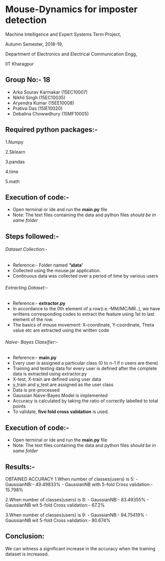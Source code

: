 # Mouse-Dynamics for imposter detection
 
  Machine Intelligence and Expert Systems Term Project,

  Autumn Semester, 2018-19,

  Department of Electronics and Electrical Communication Engg,

  IIT Kharagpur


## Group No:- 18
- Arka Sourav Karmakar         (15EC10007)
- Nikhil Singh                 (15EC10035)
- Aryendra Kumar               (15EE10008)
- Prativa Das                  (15IE10020)
- Debalina Chowwdhury          (15MF10005)

## Required python packages:-
  1.Numpy 

  2.Sklearn 

  3.pandas
  
  4.time
  
  5.math
  

## Execution of code:-
- Open terminal or ide and run the **main.py** file
- Note: The text files containing the data and python files *should be in same folder*

## Steps followed:-
###### Dataset Collection:-
- Reference:- Folder named **'\data'**
- Collected using the mouse.jar application.
- Continuous data was collected over a period of time by various users


###### Extracting Dataset:-
- Reference:- **extractor.py**
- In accordance to the 0th element of a row(i.e.-MM/MC/MR..), we have writtens corresponding codes to extract the feature using 1st to last element of the row.
- The basics of mouse movement: X-coordinate, Y-coordinate, Theta value etc are extracted using the written code


###### Naive- Bayes Classifier:-
- Reference:- **main.py**
- Every user is assigned a particular class (0 to n-1 if n users are there)
- Training and testing data for every user is defined after the complete data is extracted using extractor.py
- X-test, X-train are defined using user data
- y_train and y_test are assigned as the user class
- Data is pre-processed
- Gaussian Naive-Bayes Model is implemented 
- Accuracy is calculated by taking the ratio of correctly labelled to total points
- To validate, **five fold cross validation** is used.

## Execution of code:-
- Open terminal or ide and run the **main.py** file
- Note: The text files containing the data and python files *should be in same folder*

## Results:-
OBTAINED ACCURACY 
 1.When number of classes(users) is 5:
     - GaussianNB:- 49.49833% 
     - GaussianNB with 5-fold Cross validation:- 15.798%
     
          
 2.When number of classes(users) is 8:
     - GaussianNB:-  83.49355%
     - GaussianNB wit 5-fold Cross validation:- 67.2%
     
     
 3.When number of classes(users) is 9: 
     - GaussianNB:-  94.75419%
     - GaussianNB wit 5-fold Cross validation:- 80.674%
  
## Conclusion:
We can witness a significant increase in the accuracy when the training dataset is increased.


